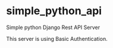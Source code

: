 # simple_python_api
Simple python Django Rest API Server

This server is using Basic Authentication.
